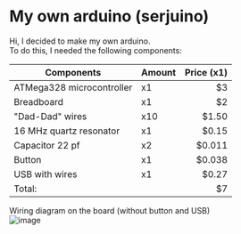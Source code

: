 # My own arduino (serjuino)
Hi, I decided to make my own arduino.  
To do this, I needed the following components:  


| Components                 | Amount | Price (x1) |
| ---------------------------| ------ | -----:|
| ATMega328 microcontroller  |   x1   |    $3 |
| Breadboard                 |   x1   |    $2 |
| "Dad-Dad" wires            |   x10  | $1.50 |
| 16 MHz quartz resonator    |   x1   | $0.15 | 
| Capacitor 22 pf            |   x2   |$0.011 |
| Button                     |   x1   |$0.038 |
| USB with wires             |   x1   | $0.27 |
|                   Total:   |        |    $7 |
  
Wiring diagram on the board (without button and USB)  
![image](https://user-images.githubusercontent.com/93592475/140045747-9e35de1c-7426-4ab4-acb2-72a50e7a89ce.png)
